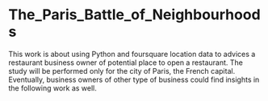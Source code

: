 # The_Paris_Battle_of_Neighbourhoods
This work is about using Python and foursquare location data to advices a restaurant business owner of potential place to open a restaurant. The study will be performed only for the city of Paris, the French capital.  Eventually, business owners of other type of business could find insights in the following work as well.
